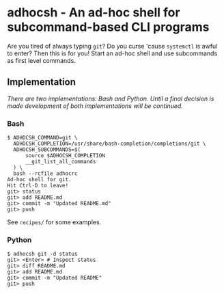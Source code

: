 
adhocsh - An ad-hoc shell for subcommand-based CLI programs
===========================================================

Are you tired of always typing `git`? Do you curse 'cause `systemctl` is awful
to enter? Then this is for you! Start an ad-hoc shell and use subcommands as
first level commands.

Implementation
--------------

*There are two implementations: Bash and Python. Until a final decision is made
development of both implementations will be continued.*

### Bash

```
$ ADHOCSH_COMMAND=git \
  ADHOCSH_COMPLETION=/usr/share/bash-completion/completions/git \
  ADHOCSH_SUBCOMMANDS=$(
      source $ADHOCSH_COMPLETION
      __git_list_all_commands
  ) \
  bash --rcfile adhocrc
Ad-hoc shell for git.
Hit Ctrl-D to leave!
git> status
git> add README.md
git> commit -m "Updated README.md"
git> push
```
See `recipes/` for some examples.

### Python

```
$ adhocsh git -d status
git> <Enter> # Inspect status
git> diff README.md
git> add README.md
git> commit -m "Updated README"
git> push
```

